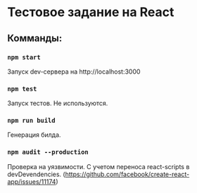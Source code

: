 # Тестовое задание на React

## Комманды:

### `npm start`

Запуск dev-сервера на http://localhost:3000

### `npm test`

Запуск тестов. Не используются.

### `npm run build`

Генерация билда.

### `npm audit --production`

Проверка на уязвимости. С учетом переноса react-scripts в devDevendencies.
(https://github.com/facebook/create-react-app/issues/11174)
